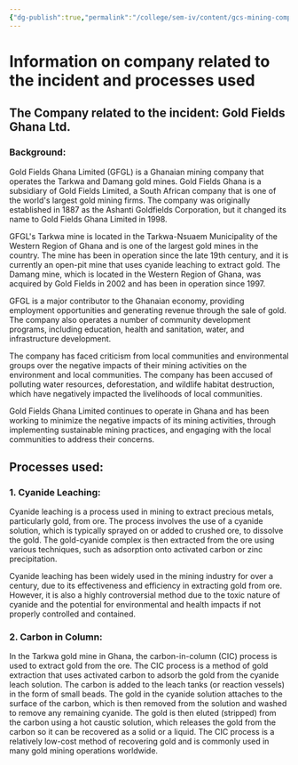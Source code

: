 ```yaml
---
{"dg-publish":true,"permalink":"/college/sem-iv/content/gcs-mining-company-info/"}
---
```


# Information on company related to the incident and processes used

## The Company related to the incident: Gold Fields Ghana Ltd.
### Background:
Gold Fields Ghana Limited (GFGL) is a Ghanaian mining company that operates the Tarkwa and Damang gold mines. Gold Fields Ghana is a subsidiary of Gold Fields Limited, a South African company that is one of the world's largest gold mining firms. The company was originally established in 1887 as the Ashanti Goldfields Corporation, but it changed its name to Gold Fields Ghana Limited in 1998.

GFGL's Tarkwa mine is located in the Tarkwa-Nsuaem Municipality of the Western Region of Ghana and is one of the largest gold mines in the country. The mine has been in operation since the late 19th century, and it is currently an open-pit mine that uses cyanide leaching to extract gold. The Damang mine, which is located in the Western Region of Ghana, was acquired by Gold Fields in 2002 and has been in operation since 1997.

GFGL is a major contributor to the Ghanaian economy, providing employment opportunities and generating revenue through the sale of gold. The company also operates a number of community development programs, including education, health and sanitation, water, and infrastructure development.

The company has faced criticism from local communities and environmental groups over the negative impacts of their mining activities on the environment and local communities. The company has been accused of polluting water resources, deforestation, and wildlife habitat destruction, which have negatively impacted the livelihoods of local communities.

Gold Fields Ghana Limited continues to operate in Ghana and has been working to minimize the negative impacts of its mining activities, through implementing sustainable mining practices, and engaging with the local communities to address their concerns.


## Processes used: 

### 1. Cyanide Leaching:
Cyanide leaching is a process used in mining to extract precious metals, particularly gold, from ore. The process involves the use of a cyanide solution, which is typically sprayed on or added to crushed ore, to dissolve the gold. The gold-cyanide complex is then extracted from the ore using various techniques, such as adsorption onto activated carbon or zinc precipitation.

Cyanide leaching has been widely used in the mining industry for over a century, due to its effectiveness and efficiency in extracting gold from ore. However, it is also a highly controversial method due to the toxic nature of cyanide and the potential for environmental and health impacts if not properly controlled and contained.

### 2. Carbon in Column:
In the Tarkwa gold mine in Ghana, the carbon-in-column (CIC) process is used to extract gold from the ore. The CIC process is a method of gold extraction that uses activated carbon to adsorb the gold from the cyanide leach solution. The carbon is added to the leach tanks (or reaction vessels) in the form of small beads. The gold in the cyanide solution attaches to the surface of the carbon, which is then removed from the solution and washed to remove any remaining cyanide. The gold is then eluted (stripped) from the carbon using a hot caustic solution, which releases the gold from the carbon so it can be recovered as a solid or a liquid. The CIC process is a relatively low-cost method of recovering gold and is commonly used in many gold mining operations worldwide.
